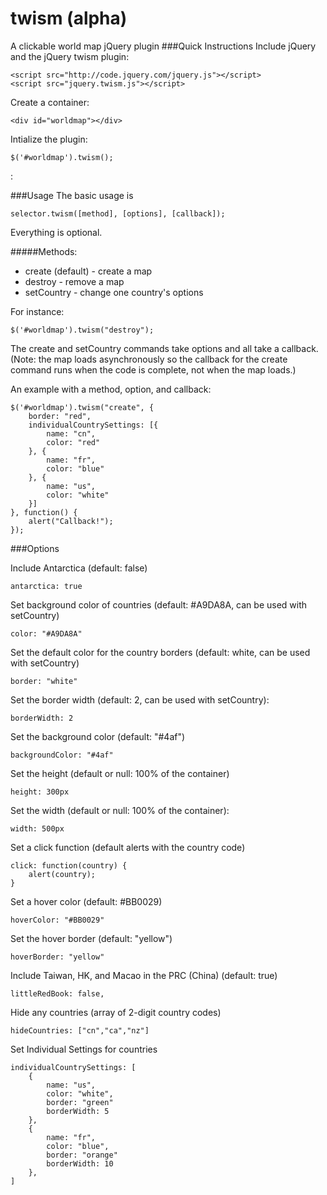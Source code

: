 twism (alpha)
=====

A clickable world map jQuery plugin
###Quick Instructions
Include jQuery and the jQuery twism plugin:

	<script src="http://code.jquery.com/jquery.js"></script>
	<script src="jquery.twism.js"></script>
Create a container:

	<div id="worldmap"></div>

Intialize the plugin:

	$('#worldmap').twism();
	
:

###Usage
The basic usage is 

	selector.twism([method], [options], [callback]);
	
Everything is optional. 

#####Methods: 

* create (default) - create a map
* destroy - remove a map
* setCountry - change one country's options

For instance: 
	
	$('#worldmap').twism("destroy");

The create and setCountry commands take options and all take a callback. (Note: the map loads asynchronously so the callback for the create command runs when the code is complete, not when the map loads.) 

An example with a method, option, and callback:
 	
 	$('#worldmap').twism("create", {
    	border: "red",
        individualCountrySettings: [{
            name: "cn",
        	color: "red"
    	}, {
    		name: "fr",
    		color: "blue"
    	}, {
    		name: "us",
    		color: "white"
    	}]
    }, function() {
    	alert("Callback!");
    });

###Options

Include Antarctica (default: false)

	antarctica: true

Set background color of countries (default: #A9DA8A, can be used with setCountry) 
	
	color: "#A9DA8A"

Set the default color for the country borders (default: white, can be used with setCountry)
	
	border: "white"

Set the border width (default: 2, can be used with setCountry):

	borderWidth: 2
	
Set the background color (default: "#4af")

	backgroundColor: "#4af"

Set the height (default or null: 100% of the container)
	
	height: 300px

Set the width (default or null: 100% of the container): 
	
	width: 500px

Set a click function (default alerts with the country code)

	click: function(country) {
    	alert(country);
	}

Set a hover color (default: #BB0029)
	
	hoverColor: "#BB0029"
	
Set the hover border (default: "yellow") 
	
	hoverBorder: "yellow"

Include Taiwan, HK, and Macao in the PRC (China) (default: true)

	littleRedBook: false,

Hide any countries (array of 2-digit country codes)

	hideCountries: ["cn","ca","nz"]

Set Individual Settings for countries	


	individualCountrySettings: [
		{
			name: "us",
			color: "white",
			border: "green"
			borderWidth: 5
		},
		{
			name: "fr",
			color: "blue",
			border: "orange"
			borderWidth: 10
		},
	]
